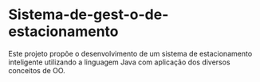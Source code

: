 # Sistema-de-gest-o-de-estacionamento
Este projeto propõe o desenvolvimento de um sistema de estacionamento inteligente utilizando a linguagem Java com aplicação dos diversos conceitos de OO.
